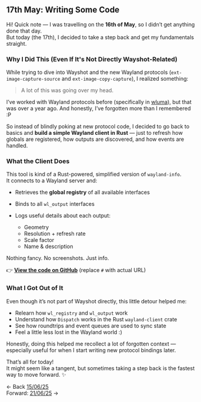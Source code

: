 ## **17th May: Writing Some Code**

Hi! Quick note — I was travelling on the **16th of May**, so I didn’t get anything done that day.<br>
But today (the 17th), I decided to take a step back and get my fundamentals straight.

### **Why I Did This (Even If It's Not Directly Wayshot-Related)**

While trying to dive into Wayshot and the new Wayland protocols (`ext-image-capture-source` and `ext-image-copy-capture`), I realized something:

> A lot of this was going over my head.

I’ve worked with Wayland protocols before (specifically in [wluma](https://github.com/maximbaz/wluma)), but that was over a year ago. And honestly, I’ve forgotten more than I remembered :P

So instead of blindly poking at new protocol code, I decided to go back to basics and **build a simple Wayland client in Rust** — just to refresh how globals are registered, how outputs are discovered, and how events are handled.

### **What the Client Does**

This tool is kind of a Rust-powered, simplified version of `wayland-info`.<br>
It connects to a Wayland server and:

* Retrieves the **global registry** of all available interfaces
* Binds to all `wl_output` interfaces
* Logs useful details about each output:

  * Geometry
  * Resolution + refresh rate
  * Scale factor
  * Name & description

Nothing fancy. No screenshots. Just info.

👉 **[View the code on GitHub](#)** (replace `#` with actual URL)

### **What I Got Out of It**

Even though it’s not part of Wayshot directly, this little detour helped me:

* Relearn how `wl_registry` and `wl_output` work
* Understand how `Dispatch` works in the Rust `wayland-client` crate
* See how roundtrips and event queues are used to sync state
* Feel a little less lost in the Wayland world :)

Honestly, doing this helped me recollect a lot of forgotten context — especially useful for when I start writing new protocol bindings later.

That’s all for today!<br>
It might seem like a tangent, but sometimes taking a step back is the fastest way to move forward. ✨

<- Back [15/06/25](May_15_25.md)<br> 
Forward: [21/06/25](May_21_25.md) ->
